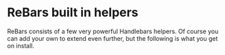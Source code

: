 
# ReBars built in helpers

ReBars consists of a few very powerful Handlebars helpers. Of course you can add your own to extend even further, but the following is what you get on install.
